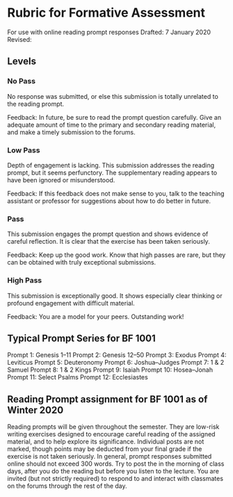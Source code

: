 # Rubric for Formative Assessment

For use with online reading prompt responses
Drafted: 7 January 2020
Revised:

## Levels

### No Pass

No response was submitted, or else this submission is totally unrelated to the reading prompt.

Feedback: In future, be sure to read the prompt question carefully. Give an adequate amount of time to the primary and secondary reading material, and make a timely submission to the forums.

### Low Pass

Depth of engagement is lacking. This submission addresses the reading prompt, but it seems perfunctory. The supplementary reading appears to have been ignored or misunderstood.

Feedback: If this feedback does not make sense to you, talk to the teaching assistant or professor for suggestions about how to do better in future.

### Pass

This submission engages the prompt question and shows evidence of careful reflection. It is clear that the exercise has been taken seriously.

Feedback: Keep up the good work. Know that high passes are rare, but they can be obtained with truly exceptional submissions.

### High Pass

This submission is exceptionally good. It shows especially clear thinking or profound engagement with difficult material.

Feedback: You are a model for your peers. Outstanding work!


## Typical Prompt Series for BF 1001

Prompt 1: Genesis 1–11
Prompt 2: Genesis 12–50
Prompt 3: Exodus
Prompt 4: Leviticus
Prompt 5: Deuteronomy
Prompt 6: Joshua–Judges
Prompt 7: 1 & 2 Samuel
Prompt 8: 1 & 2 Kings
Prompt 9: Isaiah
Prompt 10: Hosea–Jonah
Prompt 11: Select Psalms
Prompt 12: Ecclesiastes

## Reading Prompt assignment for BF 1001 as of Winter 2020

Reading prompts will be given throughout the semester. They are low-risk
writing exercises designed to encourage careful reading of the assigned
material, and to help explore its significance. Individual posts are not
marked, though points may be deducted from your final grade if the
exercise is not taken seriously. In general, prompt responses submitted
online should not exceed 300 words. Try to post the in the morning of
class days, after you do the reading but before you listen to the
lecture. You are invited (but not strictly required) to respond to and
interact with classmates on the forums through the rest of the day.
